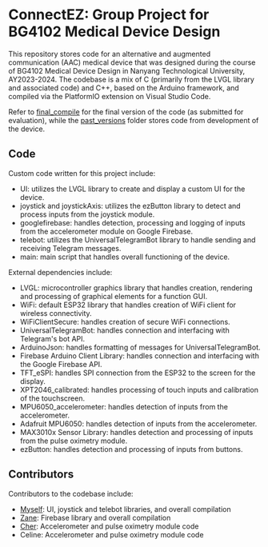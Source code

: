 
# ConnectEZ: Group Project for BG4102 Medical Device Design

This repository stores code for an alternative and augmented communication (AAC) medical device that was designed during the course of BG4102 Medical Device Design in Nanyang Technological University, AY2023-2024. The codebase is a mix of C (primarily from the LVGL library and associated code) and C++, based on the Arduino framework, and compiled via the PlatformIO extension on Visual Studio Code. 

Refer to [final_compile](https://github.com/3molga/BG4102-ConnectEZ/tree/main/final_compile) for the final version of the code (as submitted for evaluation), while the [past_versions](https://github.com/3molga/BG4102-ConnectEZ/tree/main/past_versions) folder stores code from development of the device.

## Code
Custom code written for this project include:
- UI: utilizes the LVGL library to create and display a custom UI for the device.
- joystick and joystickAxis: utilizes the ezButton library to detect and process inputs from the joystick module.
- googlefirebase: handles detection, processing and logging of inputs from the accelerometer module on Google Firebase.
- telebot: utilizes the UniversalTelegramBot library to handle sending and receiving Telegram messages.
- main: main script that handles overall functioning of the device.

External dependencies include:

- LVGL: microcontroller graphics library that handles creation, rendering and processing of graphical elements for a function GUI. 
- WiFi: default ESP32 library that handles creation of WiFi client for wireless connectivity.
- WiFiClientSecure: handles creation of secure WiFi connections. 
- UniversalTelegramBot: handles connection and interfacing with Telegram's bot API.
- ArduinoJson: handles formatting of messages for UniversalTelegramBot.
- Firebase Arduino Client Library: handles connection and interfacing with the Google Firebase API.
- TFT_eSPI: handles SPI connection from the ESP32 to the screen for the display.
- XPT2046_calibrated: handles processing of touch inputs and calibration of the touchscreen.
- MPU6050_accelerometer: handles detection of inputs from the accelerometer. 
- Adafruit MPU6050: handles detection of inputs from the accelerometer.
- MAX3010x Sensor Library: handles detection and processing of inputs from the pulse oximetry module. 
- ezButton: handles detection and processing of inputs from buttons.

## Contributors
Contributors to the codebase include:
- [Myself](https://github.com/3molga): UI, joystick and telebot libraries, and overall compilation 
- [Zane](https://github.com/yongzane00): Firebase library and overall compilation 
- [Cher](https://github.com/szetosy): Accelerometer and pulse oximetry module code
- Celine: Accelerometer and pulse oximetry module code
